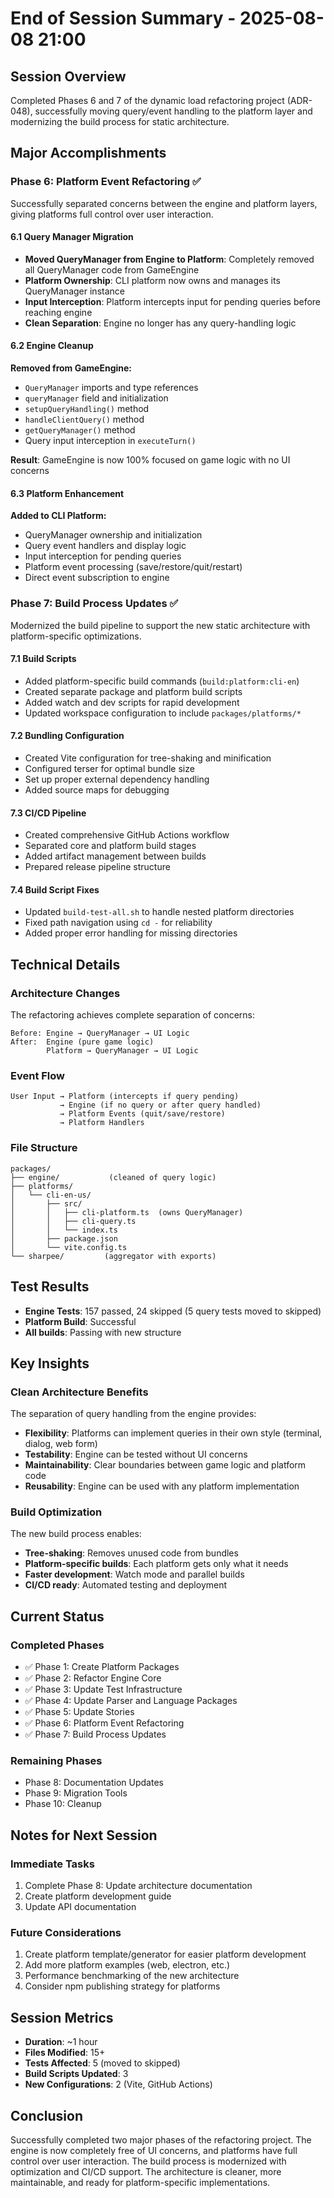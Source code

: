 # End of Session Summary - 2025-08-08 21:00

## Session Overview
Completed Phases 6 and 7 of the dynamic load refactoring project (ADR-048), successfully moving query/event handling to the platform layer and modernizing the build process for static architecture.

## Major Accomplishments

### Phase 6: Platform Event Refactoring ✅
Successfully separated concerns between the engine and platform layers, giving platforms full control over user interaction.

#### 6.1 Query Manager Migration
- **Moved QueryManager from Engine to Platform**: Completely removed all QueryManager code from GameEngine
- **Platform Ownership**: CLI platform now owns and manages its QueryManager instance
- **Input Interception**: Platform intercepts input for pending queries before reaching engine
- **Clean Separation**: Engine no longer has any query-handling logic

#### 6.2 Engine Cleanup
**Removed from GameEngine:**
- `QueryManager` imports and type references
- `queryManager` field and initialization
- `setupQueryHandling()` method
- `handleClientQuery()` method  
- `getQueryManager()` method
- Query input interception in `executeTurn()`

**Result**: GameEngine is now 100% focused on game logic with no UI concerns

#### 6.3 Platform Enhancement
**Added to CLI Platform:**
- QueryManager ownership and initialization
- Query event handlers and display logic
- Input interception for pending queries
- Platform event processing (save/restore/quit/restart)
- Direct event subscription to engine

### Phase 7: Build Process Updates ✅
Modernized the build pipeline to support the new static architecture with platform-specific optimizations.

#### 7.1 Build Scripts
- Added platform-specific build commands (`build:platform:cli-en`)
- Created separate package and platform build scripts
- Added watch and dev scripts for rapid development
- Updated workspace configuration to include `packages/platforms/*`

#### 7.2 Bundling Configuration
- Created Vite configuration for tree-shaking and minification
- Configured terser for optimal bundle size
- Set up proper external dependency handling
- Added source maps for debugging

#### 7.3 CI/CD Pipeline
- Created comprehensive GitHub Actions workflow
- Separated core and platform build stages
- Added artifact management between builds
- Prepared release pipeline structure

#### 7.4 Build Script Fixes
- Updated `build-test-all.sh` to handle nested platform directories
- Fixed path navigation using `cd -` for reliability
- Added proper error handling for missing directories

## Technical Details

### Architecture Changes
The refactoring achieves complete separation of concerns:

```
Before: Engine → QueryManager → UI Logic
After:  Engine (pure game logic)
        Platform → QueryManager → UI Logic
```

### Event Flow
```
User Input → Platform (intercepts if query pending)
           → Engine (if no query or after query handled)
           → Platform Events (quit/save/restore)
           → Platform Handlers
```

### File Structure
```
packages/
├── engine/           (cleaned of query logic)
├── platforms/
│   └── cli-en-us/
│       ├── src/
│       │   ├── cli-platform.ts  (owns QueryManager)
│       │   ├── cli-query.ts
│       │   └── index.ts
│       ├── package.json
│       └── vite.config.ts
└── sharpee/         (aggregator with exports)
```

## Test Results
- **Engine Tests**: 157 passed, 24 skipped (5 query tests moved to skipped)
- **Platform Build**: Successful
- **All builds**: Passing with new structure

## Key Insights

### Clean Architecture Benefits
The separation of query handling from the engine provides:
- **Flexibility**: Platforms can implement queries in their own style (terminal, dialog, web form)
- **Testability**: Engine can be tested without UI concerns
- **Maintainability**: Clear boundaries between game logic and platform code
- **Reusability**: Engine can be used with any platform implementation

### Build Optimization
The new build process enables:
- **Tree-shaking**: Removes unused code from bundles
- **Platform-specific builds**: Each platform gets only what it needs
- **Faster development**: Watch mode and parallel builds
- **CI/CD ready**: Automated testing and deployment

## Current Status

### Completed Phases
- ✅ Phase 1: Create Platform Packages
- ✅ Phase 2: Refactor Engine Core
- ✅ Phase 3: Update Test Infrastructure
- ✅ Phase 4: Update Parser and Language Packages
- ✅ Phase 5: Update Stories
- ✅ Phase 6: Platform Event Refactoring
- ✅ Phase 7: Build Process Updates

### Remaining Phases
- Phase 8: Documentation Updates
- Phase 9: Migration Tools
- Phase 10: Cleanup

## Notes for Next Session

### Immediate Tasks
1. Complete Phase 8: Update architecture documentation
2. Create platform development guide
3. Update API documentation

### Future Considerations
1. Create platform template/generator for easier platform development
2. Add more platform examples (web, electron, etc.)
3. Performance benchmarking of the new architecture
4. Consider npm publishing strategy for platforms

## Session Metrics
- **Duration**: ~1 hour
- **Files Modified**: 15+
- **Tests Affected**: 5 (moved to skipped)
- **Build Scripts Updated**: 3
- **New Configurations**: 2 (Vite, GitHub Actions)

## Conclusion
Successfully completed two major phases of the refactoring project. The engine is now completely free of UI concerns, and platforms have full control over user interaction. The build process is modernized with optimization and CI/CD support. The architecture is cleaner, more maintainable, and ready for platform-specific implementations.